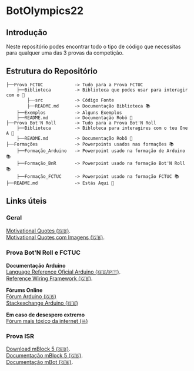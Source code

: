 # BotOlympics22


## Introdução
Neste repositório podes encontrar todo o tipo de código que necessitas para qualquer uma das 3 provas da competição.

## Estrutura do Repositório
```
├──Prova FCTUC            -> Tudo para a Prova FCTUC
    ├──Biblioteca         -> Biblioteca que podes usar para interagir com o 🤖
        ├──src            -> Código Fonte
        ├──README.md      -> Documentação Biblioteca 📚
    ├──Exemplos           -> Alguns Exemplos
    ├──README.md          -> Documentação Robô 🤖
├──Prova Bot'N Roll       -> Tudo para a Prova Bot'N Roll
    ├──Biblioteca         -> Bibloteca para interagires com o teu One A 🤖
    ├──README.md          -> Documentação Robô 🤖
├──Formações              -> Powerpoints usados nas formações 📚
    ├──Formação_Arduino   -> Powerpoint usado na formação de Arduino 📚
    ├──Formação_BnR       -> Powerpoint usado na formação Bot'N Roll 📚
    ├──Formação_FCTUC     -> Powerpoint usado na formação FCTUC 📚
├──README.md              -> Estás Aqui 🎯
```

## Links úteis

### Geral  

[Motivational Quotes (🇬🇧)](https://www.brainyquote.com/topics/motivational-quotes).  
[Motivational Quotes com Imagens (🇬🇧)](https://quotefancy.com/motivational-quotes).  


### Prova Bot'N Roll e FCTUC

**Documentação Arduino**  
[Language Reference Oficial Arduino (🇬🇧/🇵🇹)](https://www.arduino.cc/reference/en/).  
[Reference Wiring Framework (🇬🇧)](http://wiring.org.co/reference/).  

**Fórums Online**  
[Fórum Arduino (🇬🇧)](https://forum.arduino.cc/)  
[Stackexchange Arduino (🇬🇧)](https://arduino.stackexchange.com/)  

**Em caso de desespero extremo**  
[Fórum mais tóxico da internet (☠)](https://stackoverflow.com/questions)  

### Prova ISR

[Download mBlock 5 (🇬🇧)](https://www.makeblock.com/software/mblock5).  
[Documentação mBlock 5 (🇬🇧)](https://support.makeblock.com/hc/en-us/sections/360001829013-mBlock-5).  
[Documentação mBot (🇬🇧)](http://docs.makeblock.com/mbot/en/).  


